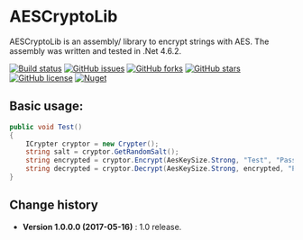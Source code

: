 AESCryptoLib
====================================

AESCryptoLib is an assembly/ library to encrypt strings with AES.
The assembly was written and tested in .Net 4.6.2.

[![Build status](https://ci.appveyor.com/api/projects/status/a3ptt999etgpfutv?svg=true)](https://ci.appveyor.com/project/SeppPenner/aescryptolib)
[![GitHub issues](https://img.shields.io/github/issues/SeppPenner/AESCryptoLib.svg)](https://github.com/SeppPenner/AESCryptoLib/issues)
[![GitHub forks](https://img.shields.io/github/forks/SeppPenner/AESCryptoLib.svg)](https://github.com/SeppPenner/AESCryptoLib/network)
[![GitHub stars](https://img.shields.io/github/stars/SeppPenner/AESCryptoLib.svg)](https://github.com/SeppPenner/AESCryptoLib/stargazers)
[![GitHub license](https://img.shields.io/badge/license-AGPL-blue.svg)](https://raw.githubusercontent.com/SeppPenner/AESCryptoLib/master/License.txt)
[![Nuget](https://img.shields.io/badge/AESCryptoLib-Nuget-brightgreen.svg)](https://www.nuget.org/packages/HaemmerElectronics.SeppPenner.AESCryptoLib/)

## Basic usage:
```csharp
public void Test()
{
	ICrypter cryptor = new Crypter();
	string salt = cryptor.GetRandomSalt();
	string encrypted = cryptor.Encrypt(AesKeySize.Strong, "Test", "Password", salt);
	string decrypted = cryptor.Decrypt(AesKeySize.Strong, encrypted, "Password", salt);
}
```

Change history
--------------

* **Version 1.0.0.0 (2017-05-16)** : 1.0 release.
